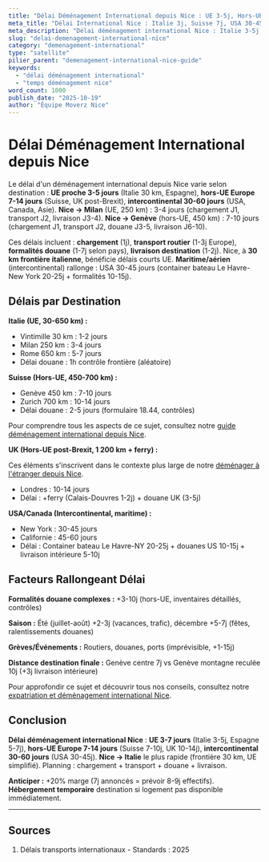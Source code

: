 ```yaml
---
title: "Délai Déménagement International depuis Nice : UE 3-5j, Hors-UE 7-14j"
meta_title: "Délai International Nice : Italie 3j, Suisse 7j, USA 30-45j"
meta_description: "Délai déménagement international Nice : Italie 3-5j, Suisse 7-10j, UK 10-14j, USA/Canada 30-45j. Transport, douane, livraison. Guide."
slug: "delai-demenagement-international-nice"
category: "demenagement-international"
type: "satellite"
pilier_parent: "demenagement-international-nice-guide"
keywords:
  - "délai déménagement international"
  - "temps déménagement nice"
word_count: 1000
publish_date: "2025-10-19"
author: "Équipe Moverz Nice"
---
```


# Délai Déménagement International depuis Nice

Le délai d'un déménagement international depuis Nice varie selon destination : **UE proche 3-5 jours** (Italie 30 km, Espagne), **hors-UE Europe 7-14 jours** (Suisse, UK post-Brexit), **intercontinental 30-60 jours** (USA, Canada, Asie). **Nice → Milan** (UE, 250 km) : 3-4 jours (chargement J1, transport J2, livraison J3-4). **Nice → Genève** (hors-UE, 450 km) : 7-10 jours (chargement J1, transport J2, douane J3-5, livraison J6-10).

Ces délais incluent : **chargement** (1j), **transport routier** (1-3j Europe), **formalités douane** (1-7j selon pays), **livraison destination** (1-2j). Nice, à **30 km frontière italienne**, bénéficie délais courts UE. **Maritime/aérien** (intercontinental) rallonge : USA 30-45 jours (container bateau Le Havre-New York 20-25j + formalités 10-15j).

## Délais par Destination

**Italie (UE, 30-650 km) :**
- Vintimille 30 km : 1-2 jours
- Milan 250 km : 3-4 jours
- Rome 650 km : 5-7 jours
- Délai douane : 1h contrôle frontière (aléatoire)

**Suisse (Hors-UE, 450-700 km) :**
- Genève 450 km : 7-10 jours
- Zurich 700 km : 10-14 jours
- Délai douane : 2-5 jours (formulaire 18.44, contrôles)

Pour comprendre tous les aspects de ce sujet, consultez notre [guide déménagement international depuis Nice](/blog/international/demenagement-international-nice-guide).


**UK (Hors-UE post-Brexit, 1 200 km + ferry) :**

Ces éléments s'inscrivent dans le contexte plus large de notre [déménager à l'étranger depuis Nice](/blog/international/demenagement-international-nice-guide).

- Londres : 10-14 jours
- Délai : +ferry (Calais-Douvres 1-2j) + douane UK (3-5j)

**USA/Canada (Intercontinental, maritime) :**
- New York : 30-45 jours
- Californie : 45-60 jours
- Délai : Container bateau Le Havre-NY 20-25j + douanes US 10-15j + livraison intérieure 5-10j

## Facteurs Rallongeant Délai

**Formalités douane complexes :** +3-10j (hors-UE, inventaires détaillés, contrôles)

**Saison :** Été (juillet-août) +2-3j (vacances, trafic), décembre +5-7j (fêtes, ralentissements douanes)

**Grèves/Événements :** Routiers, douanes, ports (imprévisible, +1-15j)

**Distance destination finale :** Genève centre 7j vs Genève montagne reculée 10j (+3j livraison intérieure)


Pour approfondir ce sujet et découvrir tous nos conseils, consultez notre [expatriation et déménagement international Nice](/blog/international/demenagement-international-nice-guide).

## Conclusion

**Délai déménagement international Nice** : **UE 3-7 jours** (Italie 3-5j, Espagne 5-7j), **hors-UE Europe 7-14 jours** (Suisse 7-10j, UK 10-14j), **intercontinental 30-60 jours** (USA 30-45j). **Nice → Italie** le plus rapide (frontière 30 km, UE simplifié). Planning : chargement + transport + douane + livraison.

**Anticiper :** +20% marge (7j annoncés = prévoir 8-9j effectifs). **Hébergement temporaire** destination si logement pas disponible immédiatement.

---

## Sources

1. Délais transports internationaux - Standards : 2025


